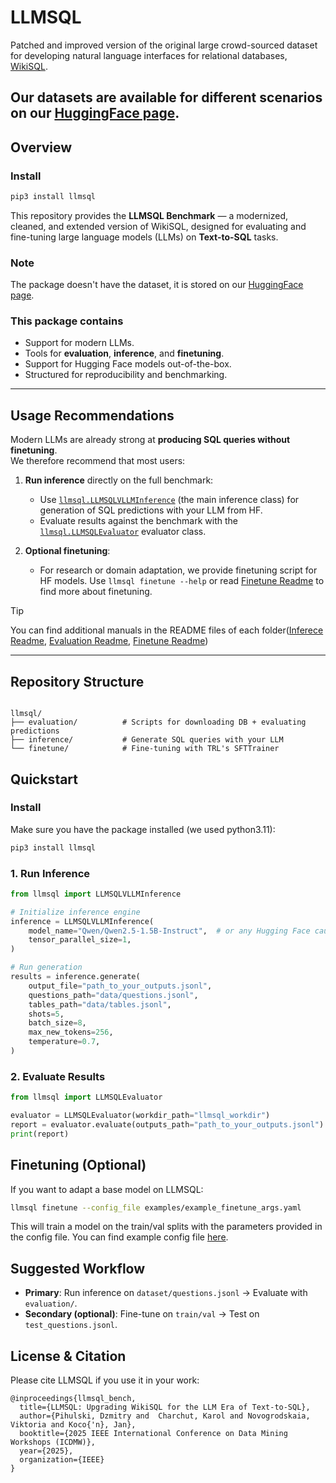 # LLMSQL

Patched and improved version of the original large crowd-sourced dataset for developing natural language interfaces for relational databases, [WikiSQL](https://github.com/salesforce/WikiSQL).


Our datasets are available for different scenarios on our [HuggingFace page](https://huggingface.co/llmsql-bench).
---

## Overview

### Install

```bash
pip3 install llmsql
```

This repository provides the **LLMSQL Benchmark** — a modernized, cleaned, and extended version of WikiSQL, designed for evaluating and fine-tuning large language models (LLMs) on **Text-to-SQL** tasks. 

### Note
The package doesn't have the dataset, it is stored on our [HuggingFace page](https://huggingface.co/llmsql-bench).

### This package contains
- Support for modern LLMs.
- Tools for **evaluation**, **inference**, and **finetuning**.
- Support for Hugging Face models out-of-the-box.
- Structured for reproducibility and benchmarking.

---

## Usage Recommendations

Modern LLMs are already strong at **producing SQL queries without finetuning**.  
We therefore recommend that most users:

1. **Run inference** directly on the full benchmark:
   - Use [`llmsql.LLMSQLVLLMInference`](./llmsql/inference/inference.py) (the main inference class) for generation of SQL predictions with your LLM from HF.
   - Evaluate results against the benchmark with the [`llmsql.LLMSQLEvaluator`](./llmsql/evaluation/evaluator.py) evaluator class.

2. **Optional finetuning**:
   - For research or domain adaptation, we provide finetuning script for HF models. Use `llmsql finetune --help` or read [Finetune Readme](./llmsql/finetune/README.md) to find more about finetuning.

> [!Tip]
> You can find additional manuals in the README files of each folder([Inferece Readme](./llmsql/inference/README.md), [Evaluation Readme](./llmsql/evaluation/README.md), [Finetune Readme](./llmsql/finetune/README.md))
---

## Repository Structure

```

llmsql/
├── evaluation/          # Scripts for downloading DB + evaluating predictions
├── inference/           # Generate SQL queries with your LLM
└── finetune/            # Fine-tuning with TRL's SFTTrainer

```



## Quickstart


### Install

Make sure you have the package installed (we used python3.11):

```bash
pip3 install llmsql
```

### 1. Run Inference

```python
from llmsql import LLMSQLVLLMInference

# Initialize inference engine
inference = LLMSQLVLLMInference(
    model_name="Qwen/Qwen2.5-1.5B-Instruct",  # or any Hugging Face causal LM
    tensor_parallel_size=1,
)

# Run generation
results = inference.generate(
    output_file="path_to_your_outputs.jsonl",
    questions_path="data/questions.jsonl",
    tables_path="data/tables.jsonl",
    shots=5,
    batch_size=8,
    max_new_tokens=256,
    temperature=0.7,
)
```

### 2. Evaluate Results

```python
from llmsql import LLMSQLEvaluator

evaluator = LLMSQLEvaluator(workdir_path="llmsql_workdir")
report = evaluator.evaluate(outputs_path="path_to_your_outputs.jsonl")
print(report)
```



## Finetuning (Optional)

If you want to adapt a base model on LLMSQL:

```bash
llmsql finetune --config_file examples/example_finetune_args.yaml
```

This will train a model on the train/val splits with the parameters provided in the config file. You can find example config file [here](./examples/example_finetune_args.yaml).



## Suggested Workflow

* **Primary**: Run inference on `dataset/questions.jsonl` → Evaluate with `evaluation/`.
* **Secondary (optional)**: Fine-tune on `train/val` → Test on `test_questions.jsonl`.



## License & Citation

Please cite LLMSQL if you use it in your work:
```text
@inproceedings{llmsql_bench,
  title={LLMSQL: Upgrading WikiSQL for the LLM Era of Text-to-SQL},
  author={Pihulski, Dzmitry and  Charchut, Karol and Novogrodskaia, Viktoria and Koco{'n}, Jan},
  booktitle={2025 IEEE International Conference on Data Mining Workshops (ICDMW)},
  year={2025},
  organization={IEEE}
}
```


